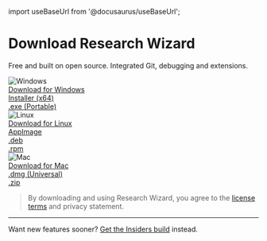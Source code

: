 import useBaseUrl from '@docusaurus/useBaseUrl';

# Download Research Wizard

Free and built on open source. Integrated Git, debugging and extensions.

<div style={{display: 'flex', justifyContent: 'center', gap: '2rem', margin: '2rem 0'}}>

  <div style={{textAlign: 'center'}}>
    <img src="https://img.icons8.com/color/96/000000/windows-10.png" alt="Windows" />
    <br />
    <a class="button button--primary" href="https://github.com/alaaet/research_wizard/releases/latest/download/Research-Wizard-Setup.exe">
      Download for Windows
    </a>
    <div style={{marginTop: '0.5rem'}}>
      <a href="https://github.com/alaaet/research_wizard/releases/latest/download/Research-Wizard-Setup.exe">Installer (x64)</a>
      <br />
      <a href="https://github.com/alaaet/research_wizard/releases/latest/download/Research-Wizard-Portable.exe">.exe (Portable)</a>
    </div>
  </div>

  <div style={{textAlign: 'center'}}>
    <img src="https://img.icons8.com/color/96/000000/linux.png" alt="Linux" />
    <br />
    <a class="button button--primary" href="https://github.com/alaaet/research_wizard/releases/latest/download/Research-Wizard.AppImage">
      Download for Linux
    </a>
    <div style={{marginTop: '0.5rem'}}>
      <a href="https://github.com/alaaet/research_wizard/releases/latest/download/Research-Wizard.AppImage">AppImage</a>
      <br />
      <a href="https://github.com/alaaet/research_wizard/releases/latest/download/Research-Wizard.deb">.deb</a>
      <br />
      <a href="https://github.com/alaaet/research_wizard/releases/latest/download/Research-Wizard.rpm">.rpm</a>
    </div>
  </div>

  <div style={{textAlign: 'center'}}>
    <img src="https://img.icons8.com/color/96/000000/mac-logo.png" alt="Mac" />
    <br />
    <a class="button button--primary" href="https://github.com/alaaet/research_wizard/releases/latest/download/Research-Wizard-arm64.dmg">
      Download for Mac
    </a>
    <div style={{marginTop: '0.5rem'}}>
      <a href="https://github.com/alaaet/research_wizard/releases/latest/download/Research-Wizard-arm64.dmg">.dmg (Universal)</a>
      <br />
      <a href="https://github.com/alaaet/research_wizard/releases/latest/download/Research-Wizard-arm64.zip">.zip</a>
    </div>
  </div>

</div>

> By downloading and using Research Wizard, you agree to the [license terms](https://github.com/alaaet/research_wizard/blob/main/LICENSE) and privacy statement.

---

Want new features sooner? [Get the Insiders build](https://github.com/alaaet/research_wizard/releases) instead.
